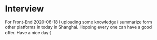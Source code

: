 # Interview
For Front-End
2020-06-18
I uploading some knowledge i summarize form other platforms in today in Shanghai.
Hopoing every one can have a good offer.
Have a nice day:）
